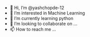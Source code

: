 - 👋 Hi, I’m @yashchopde-12
- 👀 I’m interested in Machine Learning
- 🌱 I’m currently learning python
- 💞️ I’m looking to collaborate on ...
- 📫 How to reach me ...

<!---
yashchopde-12/yashchopde-12 is a ✨ special ✨ repository because its `README.md` (this file) appears on your GitHub profile.
You can click the Preview link to take a look at your changes.
--->
